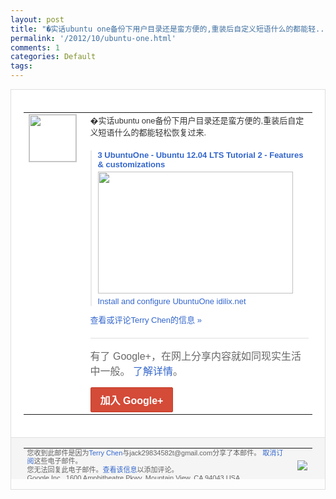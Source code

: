 ```yaml
---
layout: post
title: "�实话ubuntu one备份下用户目录还是蛮方便的,重装后自定义短语什么的都能轻..."
permalink: '/2012/10/ubuntu-one.html'
comments: 1
categories: Default
tags: 
---
```

<div style="border:solid 1px #dfdfdf;color:#686868;font:13px Arial"><div style="background-color:#fff;padding:20px;"><table cellpadding="0" cellspacing="0"><tr><td style="padding-right:15px;vertical-align:top"><a href="https://plus.google.com/_/notifications/emlink?emrecipient=110200756825219614165&amp;emid=CMiE7qLjm7MCFYI7QAodoWYAAA&amp;path=%2F108643996575278738906&amp;dt=1351154640066&amp;uob=8"><img height="75" src="https://lh3.googleusercontent.com/-KKRGTyJ5Bl0/AAAAAAAAAAI/AAAAAAAAEEY/jllxqER5dCk/s75-c-k-a/photo.jpg" style="border:solid 1px #cccccc;" width="75"/></a></td><td style="width:578px;color:#333;font:13px Arial;vertical-align:top"><div style="padding-bottom:10px">�实话ubuntu one备份下用户目录还是蛮方便的,重装后<wbr/>自定义短语什么的都能轻松恢复过来.</div><div style="margin-top:10px;padding-left:10px; border-left:2px solid #EAEAEA"><span style="margin-right:5px"><div style="margin-bottom:4px;font-weight:bold"><a href="https://plus.google.com/_/notifications/emlink?emrecipient=110200756825219614165&amp;emid=CMiE7qLjm7MCFYI7QAodoWYAAA&amp;path=%2F108643996575278738906%2Fposts%2FM3bnX3T6yyQ%3Fgpinv%3DAMIXal-iKETciTxCty3RIJscdAp5Pgq57jQuq8ik_Xh2nRip9s4evUImjIL_vXRh3pmeiRzAAXqg8QRL6qH-xtQCGgO04KyqTpGxvIoDI3kQlnjy8ojYf04&amp;dt=1351154640066&amp;uob=8" style="color:#3366CC;text-decoration:none;text-decoration:none">3 UbuntuOne - Ubuntu 12.04 LTS Tutorial 2 - Features &amp; customizations</a></div><a href="https://plus.google.com/_/notifications/emlink?emrecipient=110200756825219614165&amp;emid=CMiE7qLjm7MCFYI7QAodoWYAAA&amp;path=%2F108643996575278738906%2Fposts%2FM3bnX3T6yyQ%3Fgpinv%3DAMIXal-iKETciTxCty3RIJscdAp5Pgq57jQuq8ik_Xh2nRip9s4evUImjIL_vXRh3pmeiRzAAXqg8QRL6qH-xtQCGgO04KyqTpGxvIoDI3kQlnjy8ojYf04&amp;dt=1351154640066&amp;uob=8" style="color:#3366CC;text-decoration:none"><img border="0" src="https://images2-focus-opensocial.googleusercontent.com/gadgets/proxy?url=https://ytimg.googleusercontent.com/vi/yKLLrILPBAg/hqdefault.jpg&amp;container=focus&amp;gadget=a&amp;rewriteMime=image/*&amp;refresh=31536000&amp;resize_h=195" style="width:312px;height:195px;display:block"/></a><div style="margin:5px 0 12px 0"><a href="http://www.youtube.com/v/yKLLrILPBAg&amp;hl=en&amp;fs=1&amp;autoplay=1" style="color:#3366CC;text-decoration:none;text-decoration:none">Install and configure UbuntuOne idilix.net</a></div></span></div><a href="https://plus.google.com/_/notifications/emlink?emrecipient=110200756825219614165&amp;emid=CMiE7qLjm7MCFYI7QAodoWYAAA&amp;path=%2F108643996575278738906%2Fposts%2FM3bnX3T6yyQ%3Fgpinv%3DAMIXal-iKETciTxCty3RIJscdAp5Pgq57jQuq8ik_Xh2nRip9s4evUImjIL_vXRh3pmeiRzAAXqg8QRL6qH-xtQCGgO04KyqTpGxvIoDI3kQlnjy8ojYf04&amp;dt=1351154640066&amp;uob=8" style="color:#3366CC;text-decoration:none">查看或评论Terry Chen的信息 »</a><div style="margin-top:20px;border-top:solid 1px #dfdfdf"><div style="padding:15px 0;color:#686868;font:16px Arial">有了 Google+，在网上分享内容就如同现实生活中一般。 <a href="http://www.google.com/+/learnmore/" style="color:#3366CC;text-decoration:none">了解详情</a>。</div><a href="https://plus.google.com/_/notifications/emlink?emrecipient=110200756825219614165&amp;emid=CMiE7qLjm7MCFYI7QAodoWYAAA&amp;path=%2F%3Fgpinv%3DAMIXal-iKETciTxCty3RIJscdAp5Pgq57jQuq8ik_Xh2nRip9s4evUImjIL_vXRh3pmeiRzAAXqg8QRL6qH-xtQCGgO04KyqTpGxvIoDI3kQlnjy8ojYf04&amp;dt=1351154640066&amp;uob=8" style="display:inline-block;padding:7px 15px;background-color:#d44b38; color:#fff;font-size:16px; font-weight:bold;border-radius:2px;-webkit-border-radius:2px; -moz-border-radius:2px;border:solid 1px #c43b28; white-space:nowrap;text-decoration:none">加入 Google+</a></div></td></tr></table></div><div style="border-top:solid 1px #dfdfdf;padding:0 20px; background-color:#f5f5f5"><table cellpadding="0" cellspacing="0" style="height:50px"><tbody><tr><td style="vertical-align:middle;width:100%; color:#636363;font:11px Arial; line-height:120%">您收到此邮件是因为<a href="https://plus.google.com/_/notifications/emlink?emrecipient=110200756825219614165&amp;emid=CMiE7qLjm7MCFYI7QAodoWYAAA&amp;path=%2F108643996575278738906%3Fgpinv%3DAMIXal-iKETciTxCty3RIJscdAp5Pgq57jQuq8ik_Xh2nRip9s4evUImjIL_vXRh3pmeiRzAAXqg8QRL6qH-xtQCGgO04KyqTpGxvIoDI3kQlnjy8ojYf04&amp;dt=1351154640066&amp;uob=8" style="color:#3366CC;text-decoration:none">Terry Chen</a>与jack29834582t@gmail.com分享了本邮件。 <a href="https://plus.google.com/_/notifications/emlink?emrecipient=110200756825219614165&amp;emid=CMiE7qLjm7MCFYI7QAodoWYAAA&amp;path=%2F_%2Fnonplus%2Femailsettings%3Fgpinv%3DAMIXal-iKETciTxCty3RIJscdAp5Pgq57jQuq8ik_Xh2nRip9s4evUImjIL_vXRh3pmeiRzAAXqg8QRL6qH-xtQCGgO04KyqTpGxvIoDI3kQlnjy8ojYf04%26est%3DADH5u8VGtCJP50XM8C5irXEjqy5dpOxOh4gwQZMV6OlK6b0WqyWlnJBG_geGx06yiTGlPPjJgjy7gJ3M6FkAyV1b8JeqydzsYjp6P3kCyA47z0ja1YHISAHfBku_jByaoltrzucrfD8ujfRofAbrYBi_cWQK4ZxoEQ&amp;dt=1351154640066&amp;uob=8" style="color:#3366CC;text-decoration:none">取消订阅</a>这些电子邮件。<br/>您无法回复此电子邮件。<a href="https://plus.google.com/_/notifications/emlink?emrecipient=110200756825219614165&amp;emid=CMiE7qLjm7MCFYI7QAodoWYAAA&amp;path=%2F108643996575278738906%2Fposts%2FM3bnX3T6yyQ%3Fgpinv%3DAMIXal-iKETciTxCty3RIJscdAp5Pgq57jQuq8ik_Xh2nRip9s4evUImjIL_vXRh3pmeiRzAAXqg8QRL6qH-xtQCGgO04KyqTpGxvIoDI3kQlnjy8ojYf04&amp;dt=1351154640066&amp;uob=8" style="color:#3366CC;text-decoration:none">查看该信息</a>以添加评论。<br/>Google Inc., 1600 Amphitheatre Pkwy, Mountain View, CA 94043 USA<br/></td><td><img src="https://ssl.gstatic.com/s2/oz/images/notifications/logo/google-plus-6617a72bb36cc548861652780c9e6ff1.png"/></td></tr></tbody></table></div></div>